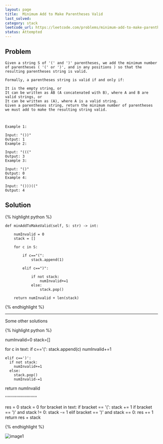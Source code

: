 ```yaml
---
layout: page
title:  Minimum Add to Make Parentheses Valid
last_solved: 
category: stack
leetcode_url: https://leetcode.com/problems/minimum-add-to-make-parentheses-valid/
status: Attempted
---
```


Problem
-------

```
Given a string S of '(' and ')' parentheses, we add the minimum number of parentheses ( '(' or ')', and in any positions ) so that the resulting parentheses string is valid.

Formally, a parentheses string is valid if and only if:

It is the empty string, or
It can be written as AB (A concatenated with B), where A and B are valid strings, or
It can be written as (A), where A is a valid string.
Given a parentheses string, return the minimum number of parentheses we must add to make the resulting string valid.

 

Example 1:

Input: "())"
Output: 1
Example 2:

Input: "((("
Output: 3
Example 3:

Input: "()"
Output: 0
Example 4:

Input: "()))(("
Output: 4
```

Solution
----------



{% highlight python %}

    def minAddToMakeValid(self, S: str) -> int:
        
        numInvalid = 0
        stack = []
        
        for c in S:
            
            if c=="(":
                stack.append(1)
            
            elif c==")":
                
                if not stack:
                    numInvalid+=1
                else:
                    stack.pop()
                
        return numInvalid + len(stack)

{% endhighlight %}

______________

Some other solutions

{% highlight python %}


  numInvalid=0
  stack=[]
  
  for c in text:
    if c=='(':
      stack.append(c)
      numInvalid+=1
      
    elif c==')':
      if not stack:
        numInvalid+=1
      else:
        stack.pop()
        numInvalid-=1
    
  return numInvalid 

'''''''''''''''''''''''''

res = 0
stack = 0
  for bracket in text:
    if bracket == '(':
      stack += 1
    if bracket == ')' and stack != 0:
      stack -= 1
    elif bracket == ')' and stack == 0:
      res += 1
  return res + stack
  

{% endhighlight %}

![image1]()